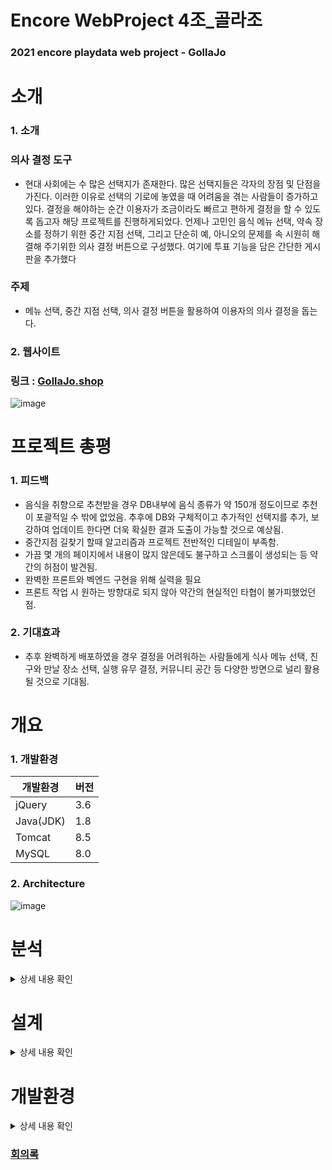 # Encore WebProject 4조_골라조
### 2021 encore playdata web project - GollaJo
  
# 소개
### 1. 소개
### 의사 결정 도구
  * 현대 사회에는 수 많은 선택지가 존재한다. 많은 선택지들은 각자의 장점 및 단점을 가진다. 
이러한 이유로 선택의 기로에 놓였을 때 어려움을 겪는 사람들이 증가하고있다. 
결정을 해야하는 순간 이용자가 조금이라도 빠르고 편하게 결정을 할 수 있도록 돕고자 해당 프로젝트를 진행하게되었다.
언제나 고민인 음식 메뉴 선택, 약속 장소를 정하기 위한 중간 지점 선택, 그리고 단순히 예, 아니오의 문제를 속 시원히 해결해 주기위한
의사 결정 버튼으로 구성했다. 여기에 투표 기능을 담은 간단한 게시판을 추가했다
### 주제
  * 메뉴 선택, 중간 지점 선택, 의사 결정 버튼을 활용하여 이용자의 의사 결정을 돕는다.

### 2. 웹사이트
### 링크 : [GollaJo.shop](https://www.gollajo.shop/)
![image](https://user-images.githubusercontent.com/67588446/118912629-057e5b80-b963-11eb-836a-9e2b096cb051.png)


# 프로젝트 총평
### 1. 피드백
  *  음식을 취향으로 추천받을 경우 DB내부에 음식 종류가 약 150개 정도이므로 추천이 포괄적일 수 밖에 없었음. 
     추후에 DB와 구체적이고 추가적인 선택지를 추가, 보강하여 업데이트 한다면 더욱 확실한 결과 도출이 가능할 것으로 예상됨.
  *  중간지점 길찾기 할때 알고리즘과 프로젝트 전반적인 디테일이 부족함.
  *  가끔 몇 개의 페이지에서 내용이 많지 않은데도 불구하고 스크롤이 생성되는 등 약간의 허점이 발견됨.
  *  완벽한 프론트와 벡엔드 구현을 위해 실력을 필요
  *  프론트 작업 시 원하는 방향대로 되지 않아 약간의 현실적인 타협이 불가피했었던 점.
### 2. 기대효과
  *  추후 완벽하게 배포하였을 경우 결정을 어려워하는 사람들에게 식사 메뉴 선택, 친구와 만날 장소 선택, 실행 유무 결정, 커뮤니티 공간 등 다양한 방면으로 널리 활용될 것으로 기대됨.

# 개요
### 1. 개발환경

| 개발환경 | 버전  |
|----|----------|
|jQuery|3.6|
|Java(JDK)|1.8|
|Tomcat|8.5|
|MySQL|8.0|

### 2. Architecture
![image](https://user-images.githubusercontent.com/67588446/118913073-bedd3100-b963-11eb-9737-8d6cbad749f4.png)

# 분석
<details>
  <summary>상세 내용 확인</summary>
  <div markdown="1">
    
### 1. SRS
    
M : Main <br>
CF : ChoiceFood <br>
CR : ChoiceRoad <br>
CB : ChoiceButton<br>
B : Board <br>
    
| ID | 요구사항명  | 요구사항 내용 |
|----|----------|---------------|
| M-001| 메뉴 선택 | 중간 지점, 음식추천, 의사결정버튼 선택 | 
| M-002| 로그인| 로그인한다.|
| M-003| 로그아웃| 로그아웃한다.|
| M-004| 회원가입| 회원가입한다.|
| CF-001| 방법 선택 | 사용자가 취향과 상황 중 어떤 방법을 사용할지 선택한다. |
| CF-002| 메인으로 | 메인 화면으로 돌아간다. |
| CF-101| 취향 선택 | 취향을 선택하여 음식의 범위를 설정한다. | 
| CF-102| 취향 결과 | 선택한 범위내에 음식을 랜덤으로 화면에 출력한다. | 
| CF-103| 음식 재선택 | 결과 값이 마음에 들지 않는 경우 범위 내 다시 랜덤 |
| CF-104| 음식 재선택 결과 | 마음에 들지 않는 음식을 제외한 범위 내에서 음식을 랜덤으로 화면에 출력한다. |
| CF-105| 음식 선택 | 사용자가 결과값을 확정한여 결과 및 차트를 출력한다. |
| CF-106| 메인으로 | 메인 화면으로 돌아간다. |
| CF-201| 상황 선택 | 상황을 선택하여 음식의 범위를 화면에 출력한다. |
| CF-202| 상황 결과 | 선택한 범위내에 음식을 랜덤으로 선택한다. |
| CF-203| 음식 재선택 | 결과 값이 마음에 들지 않는 경우 범위내 다시 랜덤 | 
| CF-204| 음식 재선택 결과 | 마음에 들지 않는 음식을 제외한 범위 내에서 음식을 랜덤으로 화면에 출력한다. |
| CF-205| 음식 선택 | 사용자가 결과값을 확정한여 결과 및 차트를 출력한다. |
| CF-206| 메인으로 | 메인 화면으로 돌아간다. |
| CR-001| 위치 입력 | 각 사용자의 위치를 입력한다. | 
| CR-002| 중간 지점 출력 | 사용자들의 중간 지점을 결과를 화면에 출력한다. | 
| CR-003| 메인으로 | 메인 화면으로 돌아간다. |
| CB-001| 의사 결정 버튼 | 의사 결정 버튼을 누른다. |
| CB-002| 의사 결정 버튼 결과 출력 | 랜덤으로 YES or NO를 화면에 출력한다. |
| CB-003| 메인으로 | 메인 화면으로 돌아간다. |
| B-001| 게시글 목록| 게시판에서 목록을 확인한다.|
| B-002| 게시글 상세| 게시글을 상세히 확인한다.|
| B-003| 게시글 작성| 게시판에서 투표기능이 포함된 게시글을 작성한다.|
| B-004| 메인으로 | 메인 화면으로 돌아간다. |
| B-101| 게시글 수정| 게시판에서 글 수정한다.|
| B-102| 게시글 삭제| 게시판에서 글 삭제한다.|
| B-103| 댓글 조회| 게시글의 댓글을 확인한다.|
| B-104| 댓글 작성| 게시글에 댓글을 작성한다.|
| B-105| 댓글 수정| 댓글을 수정한다.|
| B-106| 댓글 삭제| 댓글을 삭제한다.|
| B-106| 댓글 좋아요| 댓글을 좋아요한다.|

### 2. Usecase
    * [UseCaseScenerio](https://github.com/EncoreWebProject4/WebProject/wiki/01_Usecase-Scenerio)
    * [UseCaseDiagram](https://github.com/EncoreWebProject4/WebProject/wiki/03_Usecase-Diagram)

  </div>
</details>

# 설계
<details>
  <summary>상세 내용 확인</summary>
  <div markdown="1">
    
### 1. DB Modeling
![image](https://user-images.githubusercontent.com/67588446/118913309-28f5d600-b964-11eb-9154-c55936aa3fdf.png)

### 2. Front UI
링크 : [Front UI](https://www.figma.com/file/t0e6q0jOrxtnGzL7RSpYdC/%EA%B3%A8%EB%9D%BC%EC%A1%B0_ver_0)
    
### 3. Logic
링크 : [Business Logic](https://github.com/EncoreWebProject4/WebProject/wiki/04_Business-Logic)


  </div>
</details>

# 개발환경
<details>
  <summary>상세 내용 확인</summary>
  <div markdown="1">
       
### BE
| 구분 | 개발환경 | 개발도구 | 개발언어 |
| ----- | --------- | --------- | --------- |
|Server|VSCode|Node.js|JavaScript|
|DB|HeidiSQL|MySQL|SQL|
|\*CF|Pycharm|-|Python|

\*CF : Collaborative Filtering  
  
### INFRA-AWS
| 구분 | 서비스 |
| --------- | ------------- |
|Computing|EC2 CentOS7|
|Storage|S3|
|CDN|CloudFront|
  
### FE
|구분|개발환경|개발도구|개발언어|
|--|--| -- |--|
|Front|Android Studio| - | Java |
  
  </div>
</details>

### [회의록](https://github.com/EncoreWebProject4/WebProject/issues)

